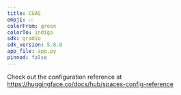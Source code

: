 ```yaml
---
title: CGAS
emoji: 📈
colorFrom: green
colorTo: indigo
sdk: gradio
sdk_version: 5.8.0
app_file: app.py
pinned: false
---
```


Check out the configuration reference at https://huggingface.co/docs/hub/spaces-config-reference

